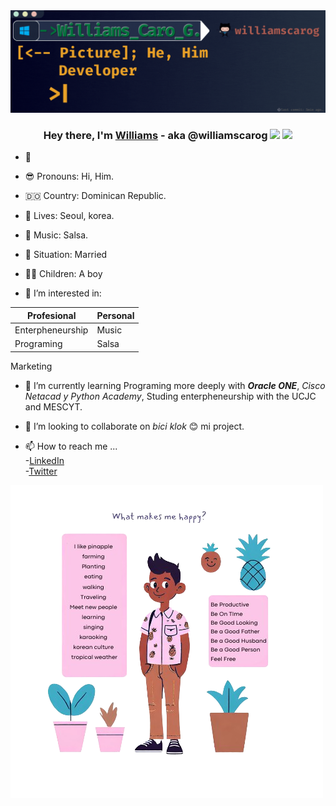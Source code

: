 <img src="https://github.com/williamscarog/Williamscarog/blob/main/Williams%20Caro%20G..gif?raw=true" width="1000">

<h3 align="center">Hey there, I'm <a href="https://williamscarog.github.io/">Williams</a> - aka @williamscarog <img src="https://media.giphy.com/media/hvRJCLFzcasrR4ia7z/giphy.gif" width="28"> <img src="https://emojis.slackmojis.com/emojis/images/1531849430/4246/blob-sunglasses.gif?1531849430" width="28"/></h3>


- 👋
- 😎 Pronouns: Hi, Him.
- 🇩🇴 Country: Dominican Republic.
- 🏡 Lives: Seoul, korea.
- 🎵 Music: Salsa.
- 👫 Situation: Married
- 🙋‍♂️ Children: A boy


- 👀 I’m interested in:

Profesional        | Personal
------------------ | ---------
 Enterpheneurship  | Music
 Programing        | Salsa
 Marketing

- 🌱 I’m currently learning Programing more deeply with ***Oracle ONE***, *Cisco Netacad y Python Academy*, Studing enterpheneurship with the UCJC and MESCYT.
- 💞️ I’m looking to collaborate on *bici klok* 😊 mi project.

- 📫 How to reach me ...<br> -[LinkedIn](www.linkedin.com/in/williamscarog) <br>
-[Twitter](https://twitter.com/Williamscarog)

<img src="https://github.com/williamscarog/Williamscarog/blob/main/pinapple3.png?raw=true">
<!---
### Trying Image

![](https://img.icons8.com/color/512/linkedin.png)

```<script src="https://platform.linkedin.com/badges/js/profile.js" async defer type="text/javascript"></script>```
--->


<!---
Williamscaro/Williamscaro is a ✨ special ✨ repository because its `README.md` (this file) appears on your GitHub profile.
You can click the Preview link to take a look at your changes.
--->
